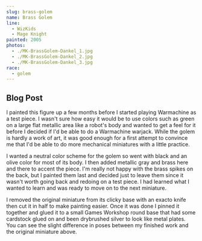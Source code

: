 ```yaml
---
slug: brass-golem
name: Brass Golem
line:
  - WizKids
  - Mage Knight
painted: 2005
photos:
  - ./MK-BrassGolem-Dankel_1.jpg
  - ./MK-BrassGolem-Dankel_2.jpg
  - ./MK-BrassGolem-Dankel_3.jpg
race:
  - golem
---
```


## Blog Post

I painted this figure up a few months before I started playing Warmachine as a test piece. I wasn't sure how easy it would be to use colors such as green on a large flat metallic area like a robot's body and wanted to get a feel for it before I decided if I'd be able to do a Warmachine warjack. While the golem is hardly a work of art, it was good enough for a first attempt to convince me that I'd be able to do more mechanical miniatures with a little practice.

I wanted a neutral color scheme for the golem so went with black and an olive color for most of its body. I then added metallic gray and brass here and there to accent the piece. I'm really not happy with the brass spikes on the back, but I painted them last and decided just to leave them since it wasn't worth going back and redoing on a test piece. I had learned what I wanted to learn and was ready to move on to the next miniature.

I removed the original miniature from its clicky base with an exacto knife then cut it in half to make painting easier. Once it was done I pinned it together and glued it to a small Games Workshop round base that had some cardstock glued on and been drybrushed silver to look like metal plates. You can see the slight difference in poses between my finished work and the original miniature above.
